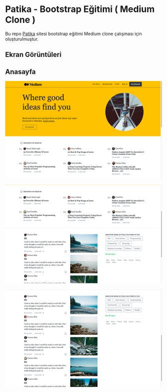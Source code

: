 # Patika - Bootstrap Eğitimi ( Medium Clone )
Bu repo [Patika](http://www.patika.dev) sitesi bootstrap eğitimi Medium clone çalışması için oluşturulmuştur.


## Ekran Görüntüleri

## Anasayfa
![anasayfa 1](screenshot/1.png)

![anasayfa 2](screenshot/2.png)

![anasayfa 3](screenshot/3.png)


